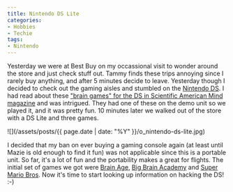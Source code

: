 ```yaml
---
title: Nintendo DS Lite
categories:
- Hobbies
- Techie
tags:
- Nintendo
---
```


Yesterday we were at Best Buy on my occassional visit to wonder around the store and just check stuff out. Tammy finds these trips annoying since I rarely buy anything, and after 5 minutes decide to leave. Yesterday though I decided to check out the gaming aisles and stumbled on the [Nintendo DS](http://www.nintendo.com/overviewds). I had read about these ["brain games" for the DS in Scientific American Mind magazine](http://www.sciam.com/article.cfm?articleID=00016C9D-2761-1477-9D3383414B7F0000&sc=I100478) and was intrigued. They had one of these on the demo unit so we played it, and it was pretty fun. 10 minutes later we walked out of the store with a DS Lite and three games.


![](/assets/posts/{{ page.date | date: "%Y" }}/o_nintendo-ds-lite.jpg)

I decided that my ban on ever buying a gaming console again (at least until Mazie is old enough to find it fun) was not applicable since this is a portable unit. So far, it's a lot of fun and the portability makes a great for flights. The initial set of games we got were [Brain Age](http://www.brainage.com/launch/index.jsp), [Big Brain Academy](http://www.bigbrainacademy.com/) and [Super Mario Bros](http://mario.nintendo.com/). Now it's time to start looking up information on hacking the DS! :-)
